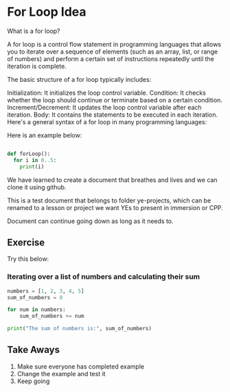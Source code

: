 # For Loop Idea

What is a for loop?


A for loop is a control flow statement in programming languages that allows you to iterate over a sequence of elements (such as an array, list, or range of numbers) and perform a certain set of instructions repeatedly until the iteration is complete.

The basic structure of a for loop typically includes:

Initialization: It initializes the loop control variable.
Condition: It checks whether the loop should continue or terminate based on a certain condition.
Increment/Decrement: It updates the loop control variable after each iteration.
Body: It contains the statements to be executed in each iteration.
Here's a general syntax of a for loop in many programming languages:

Here is an example below: 


```python

def forLoop(): 
  for i in 0..5:
    print(i)

```

We have learned to create a document that breathes and lives and we can clone it using github. 

This is a test document that belongs to folder ye-projects, which can be renamed to a lesson or project we want YEs to present in immersion or CPP. 

Document can continue going down as long as it needs to. 


## Exercise 

Try this below: 

### Iterating over a list of numbers and calculating their sum

```python
numbers = [1, 2, 3, 4, 5]
sum_of_numbers = 0

for num in numbers:
    sum_of_numbers += num

print("The sum of numbers is:", sum_of_numbers)

```

## Take Aways

1. Make sure everyone has completed example
2. Change the example and test it
3. Keep going

